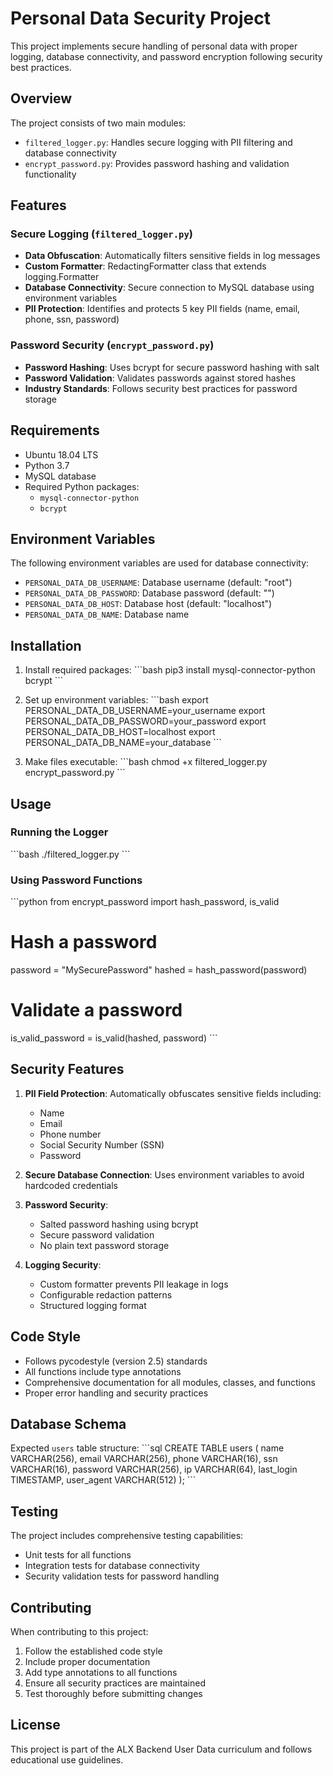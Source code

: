 # Personal Data Security Project

This project implements secure handling of personal data with proper logging, database connectivity, and password encryption following security best practices.

## Overview

The project consists of two main modules:
- `filtered_logger.py`: Handles secure logging with PII filtering and database connectivity
- `encrypt_password.py`: Provides password hashing and validation functionality

## Features

### Secure Logging (`filtered_logger.py`)
- **Data Obfuscation**: Automatically filters sensitive fields in log messages
- **Custom Formatter**: RedactingFormatter class that extends logging.Formatter
- **Database Connectivity**: Secure connection to MySQL database using environment variables
- **PII Protection**: Identifies and protects 5 key PII fields (name, email, phone, ssn, password)

### Password Security (`encrypt_password.py`)
- **Password Hashing**: Uses bcrypt for secure password hashing with salt
- **Password Validation**: Validates passwords against stored hashes
- **Industry Standards**: Follows security best practices for password storage

## Requirements

- Ubuntu 18.04 LTS
- Python 3.7
- MySQL database
- Required Python packages:
  - `mysql-connector-python`
  - `bcrypt`

## Environment Variables

The following environment variables are used for database connectivity:

- `PERSONAL_DATA_DB_USERNAME`: Database username (default: "root")
- `PERSONAL_DATA_DB_PASSWORD`: Database password (default: "")
- `PERSONAL_DATA_DB_HOST`: Database host (default: "localhost")
- `PERSONAL_DATA_DB_NAME`: Database name

## Installation

1. Install required packages:
   \`\`\`bash
   pip3 install mysql-connector-python bcrypt
   \`\`\`

2. Set up environment variables:
   \`\`\`bash
   export PERSONAL_DATA_DB_USERNAME=your_username
   export PERSONAL_DATA_DB_PASSWORD=your_password
   export PERSONAL_DATA_DB_HOST=localhost
   export PERSONAL_DATA_DB_NAME=your_database
   \`\`\`

3. Make files executable:
   \`\`\`bash
   chmod +x filtered_logger.py encrypt_password.py
   \`\`\`

## Usage

### Running the Logger
\`\`\`bash
./filtered_logger.py
\`\`\`

### Using Password Functions
\`\`\`python
from encrypt_password import hash_password, is_valid

# Hash a password
password = "MySecurePassword"
hashed = hash_password(password)

# Validate a password
is_valid_password = is_valid(hashed, password)
\`\`\`

## Security Features

1. **PII Field Protection**: Automatically obfuscates sensitive fields including:
   - Name
   - Email
   - Phone number
   - Social Security Number (SSN)
   - Password

2. **Secure Database Connection**: Uses environment variables to avoid hardcoded credentials

3. **Password Security**: 
   - Salted password hashing using bcrypt
   - Secure password validation
   - No plain text password storage

4. **Logging Security**: 
   - Custom formatter prevents PII leakage in logs
   - Configurable redaction patterns
   - Structured logging format

## Code Style

- Follows pycodestyle (version 2.5) standards
- All functions include type annotations
- Comprehensive documentation for all modules, classes, and functions
- Proper error handling and security practices

## Database Schema

Expected `users` table structure:
\`\`\`sql
CREATE TABLE users (
    name VARCHAR(256),
    email VARCHAR(256),
    phone VARCHAR(16),
    ssn VARCHAR(16),
    password VARCHAR(256),
    ip VARCHAR(64),
    last_login TIMESTAMP,
    user_agent VARCHAR(512)
);
\`\`\`

## Testing

The project includes comprehensive testing capabilities:
- Unit tests for all functions
- Integration tests for database connectivity
- Security validation tests for password handling

## Contributing

When contributing to this project:
1. Follow the established code style
2. Include proper documentation
3. Add type annotations to all functions
4. Ensure all security practices are maintained
5. Test thoroughly before submitting changes

## License

This project is part of the ALX Backend User Data curriculum and follows educational use guidelines.

